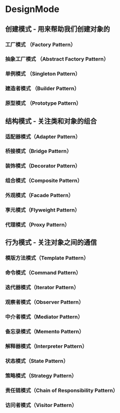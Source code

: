 # DesignMode

## 创建模式 - 用来帮助我们创建对象的
### 工厂模式 （Factory Pattern）
### 抽象工厂模式 （Abstract Factory Pattern）
### 单例模式 （Singleton Pattern）
### 建造者模式 （Builder Pattern）
### 原型模式 （Prototype Pattern）
## 结构模式 - 关注类和对象的组合
### 适配器模式（Adapter Pattern）
### 桥接模式（Bridge Pattern）
### 装饰模式（Decorator Pattern）
### 组合模式（Composite Pattern）
### 外观模式（Facade Pattern）
### 享元模式（Flyweight Pattern）
### 代理模式（Proxy Pattern）
## 行为模式 - 关注对象之间的通信
### 模版方法模式（Template Pattern）
### 命令模式（Command Pattern）
### 迭代器模式（Iterator Pattern）
### 观察者模式（Observer Pattern）
### 中介者模式（Mediator Pattern）
### 备忘录模式（Memento Pattern）
### 解释器模式（Interpreter Pattern）
### 状态模式（State Pattern）
### 策略模式（Strategy Pattern）
### 责任链模式（Chain of Responsibility Pattern）
### 访问者模式（Visitor Pattern）
